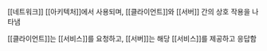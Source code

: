 [[네트워크]] [[아키텍처]]에서 사용되며, [[클라이언트]]와 [[서버]] 간의 상호 작용을 나타냄

[[클라이언트]]는 [[서비스]]를 요청하고, [[서버]]는 해당 [[서비스]]를 제공하고 응답함